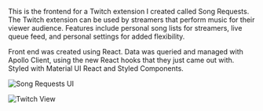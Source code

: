 This is the frontend for a Twitch extension I created called Song Requests. The Twitch extension can be used by streamers that perform music for their viewer audience. Features include personal song lists for streamers, live queue feed, and personal settings for added flexibility.

Front end was created using React. Data was queried and managed with Apollo Client, using the new React hooks that they just came out with. Styled with Material UI React and Styled Components.

![Song Requests UI](https://i.imgur.com/CfoEPsh.png)   

![Twitch View](https://i.imgur.com/EyORtsz.png)
